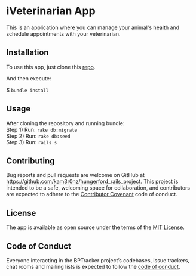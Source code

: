 # iVeterinarian App

This is an application where you can manage your animal's health and schedule appointments with your veterinarian.

## Installation

To use this app, just clone this [repo](https://github.com/kam3r0nz/hungerford_rails_project).

And then execute:

$ `bundle install`

## Usage

After cloning the repository and running bundle: <br>
Step 1) Run: `rake db:migrate` <br>
Step 2) Run: `rake db:seed` <br>
Step 3) Run: `rails s`

## Contributing

Bug reports and pull requests are welcome on GitHub at https://github.com/kam3r0nz/hungerford_rails_project. This project is intended to be a safe, welcoming space for collaboration, and contributors are expected to adhere to the [Contributor Covenant](http://contributor-covenant.org) code of conduct.

## License

The app is available as open source under the terms of the [MIT License](http://opensource.org/licenses/MIT).

## Code of Conduct

Everyone interacting in the BPTracker project’s codebases, issue trackers, chat rooms and mailing lists is expected to follow the [code of conduct](https://github.com/kam3r0nz/bptraker/blob/master/CODE_OF_CONDUCT.md).